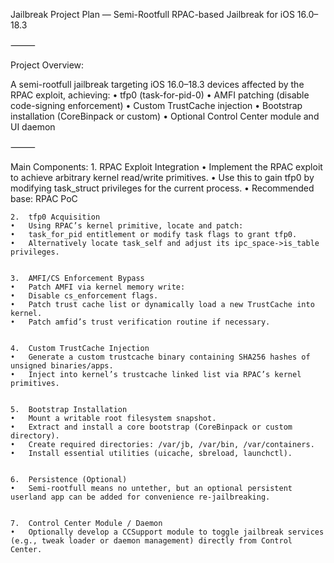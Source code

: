  Jailbreak Project Plan — Semi-Rootfull RPAC-based Jailbreak for iOS 16.0–18.3

⸻

Project Overview:

A semi-rootfull jailbreak targeting iOS 16.0–18.3 devices affected by the RPAC exploit, achieving:
	•	tfp0 (task-for-pid-0)
	•	AMFI patching (disable code-signing enforcement)
	•	Custom TrustCache injection
	•	Bootstrap installation (CoreBinpack or custom)
	•	Optional Control Center module and UI daemon

⸻

Main Components:
	1.	RPAC Exploit Integration
	•	Implement the RPAC exploit to achieve arbitrary kernel read/write primitives.
	•	Use this to gain tfp0 by modifying task_struct privileges for the current process.
	•	Recommended base: RPAC PoC

 
	2.	tfp0 Acquisition
	•	Using RPAC’s kernel primitive, locate and patch:
	•	task_for_pid entitlement or modify task flags to grant tfp0.
	•	Alternatively locate task_self and adjust its ipc_space->is_table privileges.

 
	3.	AMFI/CS Enforcement Bypass
	•	Patch AMFI via kernel memory write:
	•	Disable cs_enforcement flags.
	•	Patch trust cache list or dynamically load a new TrustCache into kernel.
	•	Patch amfid’s trust verification routine if necessary.

 
	4.	Custom TrustCache Injection
	•	Generate a custom trustcache binary containing SHA256 hashes of unsigned binaries/apps.
	•	Inject into kernel’s trustcache linked list via RPAC’s kernel primitives.

 
	5.	Bootstrap Installation
	•	Mount a writable root filesystem snapshot.
	•	Extract and install a core bootstrap (CoreBinpack or custom directory).
	•	Create required directories: /var/jb, /var/bin, /var/containers.
	•	Install essential utilities (uicache, sbreload, launchctl).

 
	6.	Persistence (Optional)
	•	Semi-rootfull means no untether, but an optional persistent userland app can be added for convenience re-jailbreaking.

 
	7.	Control Center Module / Daemon
	•	Optionally develop a CCSupport module to toggle jailbreak services (e.g., tweak loader or daemon management) directly from Control Center.

